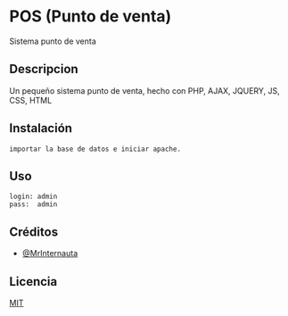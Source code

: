 

# POS (Punto de venta)
Sistema punto de venta
## Descripcion 
Un pequeño sistema punto de venta, hecho con PHP, AJAX, JQUERY, JS, CSS, HTML

## Instalación
```
importar la base de datos e iniciar apache.
```
## Uso
```
login: admin
pass:  admin
```

## Créditos
- [@MrInternauta](https://twitter.com/mrinternauta)

## Licencia
[MIT](https://opensource.org/licenses/MIT)
